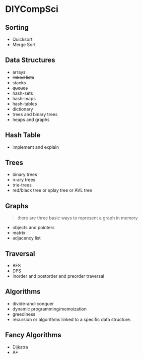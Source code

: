 # DIYCompSci

## Sorting
- Quicksort
- Merge Sort

## Data Structures
- arrays
- ~~linked lists~~
- ~~stacks~~
- ~~queues~~
- hash-sets
- hash-maps
- hash-tables
- dictionary
- trees and binary trees
- heaps and graphs

## Hash Table
- implement and explain

## Trees
- binary trees
- n-ary trees
- trie-trees
- red/black tree or splay tree or AVL tree

## Graphs
> there are three basic ways to represent a graph in memory

- objects and pointers
- matrix
- adjacency list

## Traversal
- BFS
- DFS
- Inorder and postorder and preorder traversal

## Algorithms
- divide-and-conquer
- dynamic programming/memoization
- greediness
- recursion or algorithms linked to a specific data structure. 

## Fancy Algorithms
- Dijkstra
- A*

